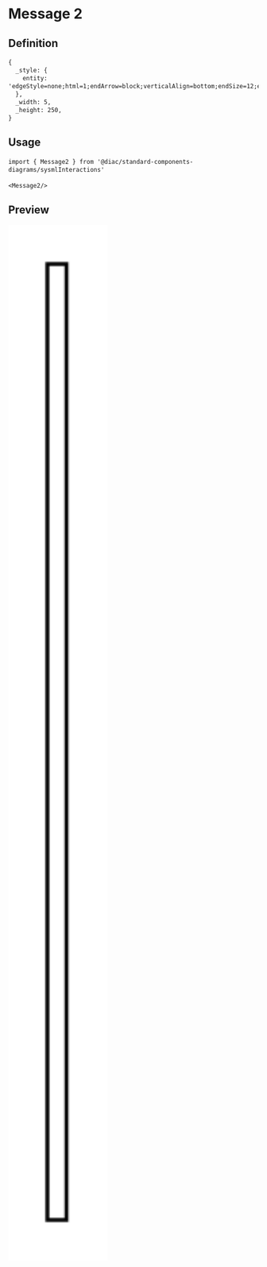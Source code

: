 # Message 2

## Definition

```
{
  _style: { 
    entity: 'edgeStyle=none;html=1;endArrow=block;verticalAlign=bottom;endSize=12;endFill=1;',
  },
  _width: 5,
  _height: 250,
}
```

## Usage

```
import { Message2 } from '@diac/standard-components-diagrams/sysmlInteractions'

<Message2/>
```

## Preview

<img src="./message-2.png" width="200"/>
